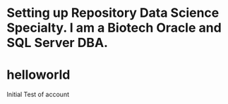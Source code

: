 # Setting up Repository Data Science Specialty.  I am a Biotech Oracle and SQL Server DBA.
# helloworld
Initial Test of account

